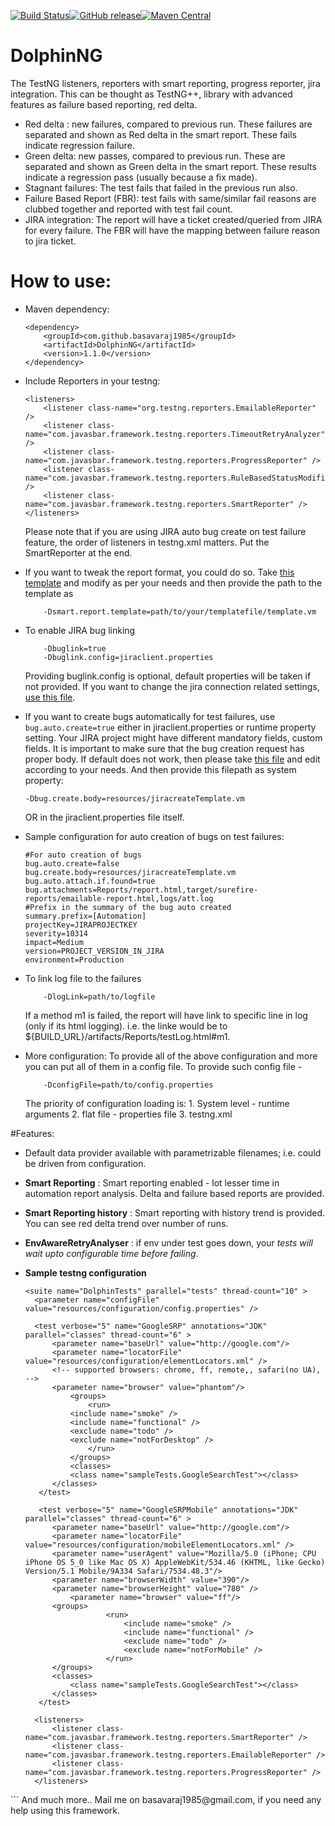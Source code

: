 [![Build Status](https://travis-ci.org/basavaraj1985/DolphinNG.svg?branch=master)](https://travis-ci.org/basavaraj1985/DolphinNG)[![GitHub release](https://img.shields.io/badge/DolphinNG-Releases-blue.svg)](https://github.com/basavaraj1985/DolphinNG/releases)[![Maven Central](https://img.shields.io/badge/Maven%20Central-Releases-green.svg)](https://mvnrepository.com/artifact/com.github.basavaraj1985/DolphinNG)

# DolphinNG
The TestNG listeners, reporters with smart reporting, progress reporter, jira integration. This can be thought as TestNG++,
library with advanced features as failure based reporting, red delta.
-	Red delta : new failures, compared to previous run. These failures are separated and shown as Red delta in the smart report. These fails indicate regression failure.
- 	Green delta: new passes, compared to previous run. These are separated and shown as Green delta in the smart report.
These results indicate a regression pass (usually because a fix made).
- 	Stagnant failures: The test fails that failed in the previous run also.
-	Failure Based Report (FBR): test fails with same/similar fail reasons are clubbed together and reported with test fail count.
-	JIRA integration: The report will have a ticket created/queried from JIRA for every failure. The FBR will have the mapping between failure reason to jira ticket.

# How to use:

-	Maven dependency:
	```
	<dependency>
		<groupId>com.github.basavaraj1985</groupId>
		<artifactId>DolphinNG</artifactId>
		<version>1.1.0</version>
	</dependency>
	```

-	Include Reporters in your testng:
	```
	<listeners>
	    <listener class-name="org.testng.reporters.EmailableReporter" />
	    <listener class-name="com.javasbar.framework.testng.reporters.TimeoutRetryAnalyzer" />
		<listener class-name="com.javasbar.framework.testng.reporters.ProgressReporter" />
		<listener class-name="com.javasbar.framework.testng.reporters.RuleBasedStatusModifier" />
		<listener class-name="com.javasbar.framework.testng.reporters.SmartReporter" />
	</listeners>
	```
	Please note that if you are using JIRA auto bug create on test failure feature, the order of listeners in testng.xml matters. Put the SmartReporter at the end.

-	If you want to tweak the report format, you could do so. Take [this template](https://github.com/DolphinNG/blob/master/resources/report.vm "Template") and modify as per your needs
	and then provide the path to the template as
	```
		-Dsmart.report.template=path/to/your/templatefile/template.vm
	```
-	To enable JIRA bug linking
	```)
		-Dbuglink=true
		-Dbuglink.config=jiraclient.properties
	```
	Providing buglink.config is optional, default properties will be taken if not provided. If you want to change the jira connection related settings,
	[use this file](https://github.com/DolphinNG/blob/master/resources/jiraclient.properties).

-	If you want to create bugs automatically for test failures, use ```bug.auto.create=true``` either in jiraclient.properties or runtime property setting.
    Your JIRA project might have different mandatory fields, custom fields. It is important to make sure that the bug creation request has proper body.
    If default does not work, then please take [this file](https://github.com/DolphinNG/blob/master/resources/jiracreateTemplate.vm) and edit
    according to your needs. And then provide this filepath as system property:
	```
	-Dbug.create.body=resources/jiracreateTemplate.vm
	```
	OR
	in the jiraclient.properties file itself.
- 	Sample configuration for auto creation of bugs on test failures:
    ```
    #For auto creation of bugs
    bug.auto.create=false
    bug.create.body=resources/jiracreateTemplate.vm
    bug.auto.attach.if.found=true
    bug.attachments=Reports/report.html,target/surefire-reports/emailable-report.html,logs/att.log
    #Prefix in the summary of the bug auto created
    summary.prefix=[Automation]
    projectKey=JIRAPROJECTKEY
    severity=10314
    impact=Medium
    version=PROJECT_VERSION_IN_JIRA
    environment=Production

    ```
-	To link log file to the failures
	```
		-DlogLink=path/to/logfile
	```
	If a method m1 is failed, the report will have link to specific line in log (only if its html logging). 
	i.e. the linke would be to ${BUILD_URL}/artifacts/Reports/testLog.html#m1.

-	More configuration:
	To provide all of the above configuration and more you can put all of them in a config file. To provide such config file -
	```
		-DconfigFile=path/to/config.properties
	```	
	The priority of configuration loading is:
		1. System level - runtime arguments
		2. flat file - properties file
		3. testng.xml 


#Features: 

- Default data provider available with parametrizable filenames; i.e. could be driven from configuration.
  
- **Smart Reporting** : Smart reporting enabled - lot lesser time in automation report analysis. Delta and failure based reports are provided.

- **Smart Reporting history** :  Smart reporting with history trend is provided. You can see red delta trend over number of runs. 

- **EnvAwareRetryAnalyser** : if env under test goes down, your _tests will wait upto configurable time before failing_.

- **Sample testng configuration**
  ```
  <suite name="DolphinTests" parallel="tests" thread-count="10" >
	<parameter name="configFile" value="resources/configuration/config.properties" />
	
	<test verbose="5" name="GoogleSRP" annotations="JDK" parallel="classes" thread-count="6" >
		<parameter name="baseUrl" value="http://google.com"/>  
		<parameter name="locatorFile" value="resources/configuration/elementLocators.xml" />
		<!-- supported browsers: chrome, ff, remote,, safari(no UA), -->
		<parameter name="browser" value="phantom"/>		
            <groups>
      	        <run>
		    <include name="smoke" />
   		    <include name="functional" />
	  	    <exclude name="todo" />
		    <exclude name="notForDesktop" />
      	        </run>        
    	    </groups>
    	    <classes>
    		<class name="sampleTests.GoogleSearchTest"></class>
	    </classes>
     </test>
	
     <test verbose="5" name="GoogleSRPMobile" annotations="JDK" parallel="classes" thread-count="6" >
		<parameter name="baseUrl" value="http://google.com"/>
		<parameter name="locatorFile" value="resources/configuration/mobileElementLocators.xml" />
		<parameter name="userAgent" value="Mozilla/5.0 (iPhone; CPU iPhone OS 5_0 like Mac OS X) AppleWebKit/534.46 (KHTML, like Gecko) Version/5.1 Mobile/9A334 Safari/7534.48.3"/>
		<parameter name="browserWidth" value="390"/>
		<parameter name="browserHeight" value="780" />
	        <parameter name="browser" value="ff"/>		
		<groups>
                    <run>
                        <include name="smoke" />
                        <include name="functional" />
                        <exclude name="todo" />
                        <exclude name="notForMobile" />
                    </run>        
		</groups>
		<classes>
		    <class name="sampleTests.GoogleSearchTest"></class>
		</classes>
     </test>
	
	<listeners>
		<listener class-name="com.javasbar.framework.testng.reporters.SmartReporter" />
		<listener class-name="com.javasbar.framework.testng.reporters.EmailableReporter" />
		<listener class-name="com.javasbar.framework.testng.reporters.ProgressReporter" />
	</listeners> 
</suite>
```
  And much more.. Mail me on basavaraj1985@gmail.com, if you need any help using this framework.
